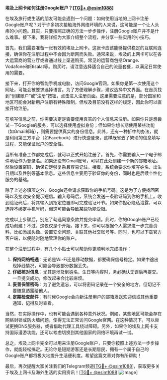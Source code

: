 **埃及上网卡如何注册Google账户？[[TG💪+ @esim1088](https://t.me/s/esim1088)]**

在埃及旅行或生活的朋友可能会遇到一个问题：如何使用当地的上网卡注册Google账户呢？对于许多初次接触海外网络环境的人来说，这可能是一个让人头疼的小问题。其实，只要按照正确的方法一步步操作，注册Google账户并不是什么难事。接下来，我将详细为大家介绍整个流程，并分享一些实用的小技巧。

首先，我们需要准备一张有效的埃及上网卡。这张卡应该能够提供稳定的互联网连接，确保你在注册过程中不会因为断网而失败。通常来说，埃及的上网卡可以在各大运营商的营业厅或者通过线上渠道购买。常见的运营商包括Orange、Vodafone和Etisalat等。购买时，请注意选择适合自己的流量套餐，以满足日常使用的需要。

接下来，打开你的智能手机或电脑，访问Google官网。如果你是第一次使用这个网址，可能会被要求选择语言。为了方便理解步骤，建议选择中文界面。在首页找到“创建账户”或“注册”按钮，点击进入注册页面。这里需要注意的是，部分国家和地区可能会对新用户注册有特殊限制，但埃及目前没有这样的规定，因此你可以直接开始注册。

在填写信息之前，你需要决定是否要使用真实的个人信息来注册。如果你只是想尝试一下Google的服务，可以选择使用虚拟身份；但如果你想长期使用某些功能（如Gmail邮箱），则需要提供真实的身份信息。此外，还有一种折中的办法，就是利用第三方平台（如Facebook）进行快速登录，这样既省去了繁琐的信息填写过程，又能保证账户的安全性。

当所有准备工作都完成后，就可以正式开始注册了。首先，你需要输入一个电子邮件地址作为登录名。如果还没有Gmail账号，可以在此处创建一个新的邮箱地址。然后设置密码，确保它足够复杂且容易记住。接着，系统会要求你填写姓名、出生日期以及性别等基本信息。这些信息主要用于验证你的身份，同时也是后续个性化服务的基础。

除了上述必填项之外，Google还会请求获取你的手机号码。这是为了方便找回密码以及接收安全提示短信。输入号码后，系统会发送一条验证码到你的手机上。收到验证码后，将其输入到指定位置即可完成验证环节。如果你担心隐私泄露，可以选择不绑定手机号码，但这可能会导致某些功能受限。

完成以上步骤后，别忘了勾选同意条款并提交申请。此时，你的Google账户已经成功创建！不过，这仅仅是个开始。接下来，你可以根据个人需求进一步完善资料，比如添加头像、设置安全问题、关联其他社交账号等。同时，也可以下载官方客户端，以便随时随地管理你的账户。

在整个注册过程中，有几个小贴士可以帮助你更顺利地完成操作：

1. **保持网络畅通**：无论是Wi-Fi还是移动数据，都要确保信号稳定。如果中途出现掉线情况，可能会导致部分数据丢失。
2. **仔细核对信息**：尤其是涉及到姓名、生日等内容时，务必确认无误后再提交。一旦提交成功，修改起来会比较麻烦。
3. **妥善保管密码**：为了避免遗忘，可以将密码记录在一个安全的地方，但切记不要随意透露给他人。
4. **定期检查邮件**：有时候Google会向新注册用户的邮箱发送欢迎信或其他重要通知，记得及时查看。

当然，在实际操作中，也有可能会遇到各种意外状况。例如，某些地区可能会存在网络封锁或防火墙问题，使得无法正常访问Google官网。在这种情况下，可以尝试更换DNS服务器，或者借助代理工具绕过障碍。另外，如果你的埃及上网卡支持国际漫游功能，还可以考虑切换到其他国家的网络环境再试一试。

总之，埃及上网卡完全可以用来注册Google账户，只要你按照上述方法一步步操作，就能轻松搞定。无论你是短期游客还是长期居民，拥有一个属于自己的Google账户都将极大地提升生活便利度。希望这篇文章对你有所帮助！

最后，再次提醒大家关注我们的Telegram频道[[TG💪+ @esim1088](https://t.me/s/esim1088)]，获取更多关于埃及上网卡及海外生活的实用资讯！[[TG💪+ @esim1088](https://t.me/s/esim1088) ![Image](https://i.postimg.cc/4NQfJmqS/Snipaste-2025-05-13-00-14-12.png)]